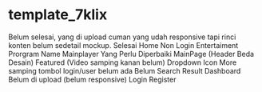 # template_7klix
Belum selesai, yang di upload cuman yang udah responsive tapi rinci konten belum sedetail mockup.  Selesai  Home Non Login Entertaiment Prorgram Name Mainplayer Yang Perlu Diperbaiki  MainPage (Header Beda Desain) Featured (Video samping kanan belum) Dropdown Icon More samping tombol login/user belum ada Belum  Search Result Dashboard Belum di upload (belum responsive)  Login Register
